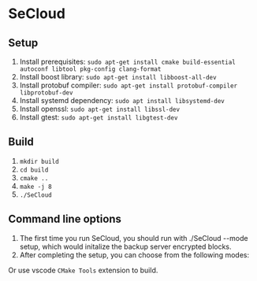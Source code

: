 # SeCloud

## Setup
1. Install prerequisites: `sudo apt-get install cmake build-essential autoconf libtool pkg-config clang-format`
2. Install boost library: `sudo apt-get install libboost-all-dev`
3. Install protobuf compiler: `sudo apt-get install protobuf-compiler libprotobuf-dev`
4. Install systemd dependency: `sudo apt install libsystemd-dev`
5. Install openssl: `sudo apt-get install libssl-dev`
6. Install gtest: `sudo apt-get install libgtest-dev`

## Build
1. `mkdir build`
2. `cd build`
3. `cmake ..`
4. `make -j 8`
5. `./SeCloud`

## Command line options
1. The first time you run SeCloud, you should run with ./SeCloud --mode setup, which would initalize the backup server encrypted blocks.
2. After completing the setup, you can choose from the following modes:


Or use vscode `CMake Tools` extension to build.

